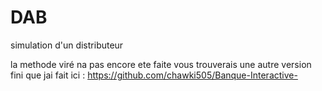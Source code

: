 # DAB
simulation d'un distributeur 

la methode viré na pas encore ete faite 
vous trouverais une autre version fini que jai fait ici : https://github.com/chawki505/Banque-Interactive- 
